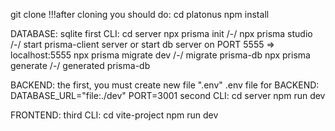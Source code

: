 git clone
!!!after cloning you should do:
cd platonus
npm install

DATABASE: sqlite
first CLI:
cd server
npx prisma init /-/
npx prisma studio /-/ start prisma-client server or start 
db server on PORT 5555 => localhost:5555
npx prisma migrate dev /-/ migrate prisma-db
npx prisma generate /-/ generated prisma-db

BACKEND: 
    the first, you must create new file ".env"
    .env file for BACKEND:
        DATABASE_URL="file:./dev"
        PORT=3001
second CLI:
cd server
npm run dev

FRONTEND:
third CLI:
cd vite-project
npm run dev